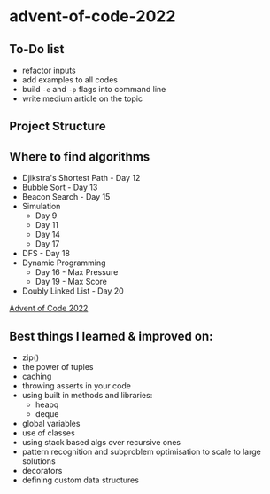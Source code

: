 # advent-of-code-2022

## To-Do list
- refactor inputs
- add examples to all codes
- build `-e` and `-p` flags into command line
- write medium article on the topic

## Project Structure

## Where to find algorithms

- Djikstra's Shortest Path - Day 12
- Bubble Sort - Day 13
- Beacon Search - Day 15
- Simulation
    - Day 9
    - Day 11
    - Day 14
    - Day 17
- DFS - Day 18
- Dynamic Programming
    - Day 16 - Max Pressure
    - Day 19 - Max Score
- Doubly Linked List - Day 20

[Advent of Code 2022](https://adventofcode.com/2022)


## Best things I learned & improved on:
- zip()
- the power of tuples
- caching
- throwing asserts in your code
- using built in methods and libraries:
    - heapq
    - deque
- global variables
- use of classes
- using stack based algs over recursive ones
- pattern recognition and subproblem optimisation to scale to large solutions
- decorators
- defining custom data structures

